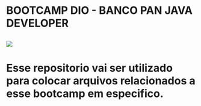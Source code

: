 # BOOTCAMP DIO - BANCO PAN JAVA DEVELOPER
  
  ##

  <img src="https://hermes.digitalinnovation.one/files/assets/30a11e25-02ee-4c50-bf24-b5858d8aea6f.png">

#

#  Esse repositorio vai ser utilizado para colocar arquivos relacionados a esse bootcamp em especifico.